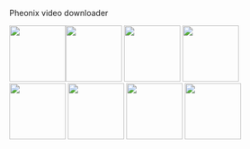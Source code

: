 Pheonix video downloader

<img src="https://user-images.githubusercontent.com/22678611/62362245-0350d000-b536-11e9-84f6-cb439bb80ede.png" width="100"><img src="https://user-images.githubusercontent.com/22678611/62362247-03e96680-b536-11e9-85a0-788b65cc51c7.png" width="100">
<img src="https://user-images.githubusercontent.com/22678611/62362249-03e96680-b536-11e9-9c73-1b5798b7292c.png" width="100">
<img src="https://user-images.githubusercontent.com/22678611/62362251-03e96680-b536-11e9-93e1-5661aa62755e.png" width="100">
<img src="https://user-images.githubusercontent.com/22678611/62362253-0481fd00-b536-11e9-88c3-f19c778976dd.png" width="100">
<img src="https://user-images.githubusercontent.com/22678611/62362254-0481fd00-b536-11e9-9675-8a0f690dd633.png" width="100">
<img src="https://user-images.githubusercontent.com/22678611/62362255-051a9380-b536-11e9-82c6-f449e8eaebba.png" width="100">
<img src="https://user-images.githubusercontent.com/22678611/62362256-051a9380-b536-11e9-8c1a-e0ac4e18e249.png" width="100">

